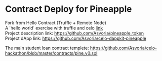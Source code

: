 # Contract Deploy for Pineapple  
Fork from Hello Contract (Truffle + Remote Node)  
A 'hello world' exercise with truffle and celo [link](https://docs.celo.org/developer-guide/start/hello-contract-remote-node)  
Project description link: https://github.com/Asvoria/pineapple_token  
Project dApp link: https://github.com/Asvoria/celo-dappkit-pineapple  

The main student loan contract templete: https://github.com/Asvoria/celo-hackathon/blob/master/contracts/pine_v0.sol
